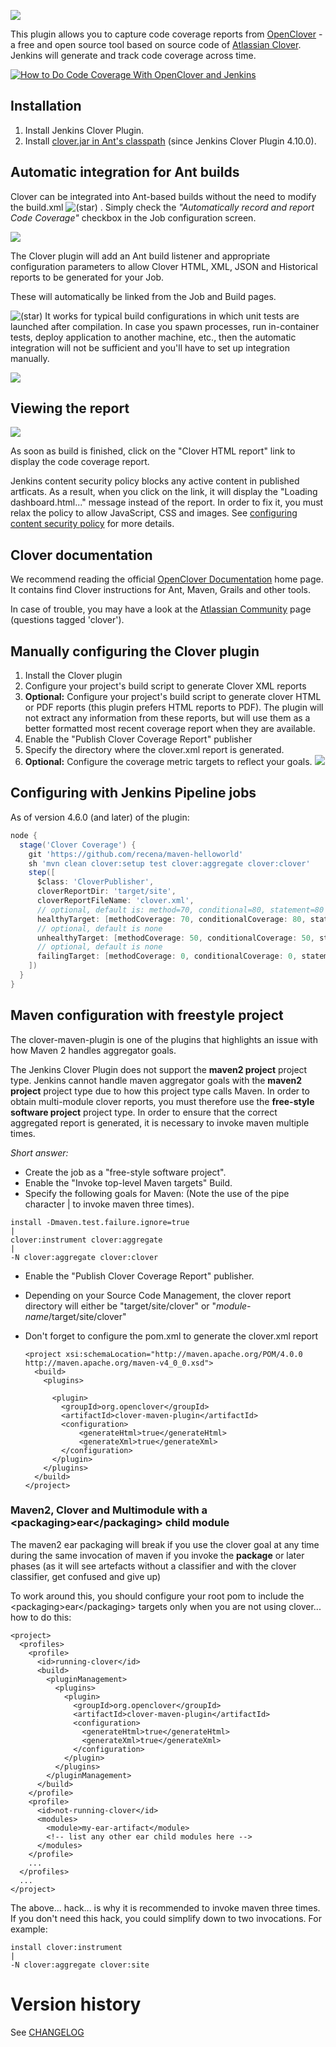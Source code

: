![](docs/images/clover-summary.png)

This plugin allows you to capture code coverage reports from
[OpenClover](http://openclover.org/) - a free and open source tool based
on source code of [Atlassian Clover](https://atlassian.com/software/clover/).
Jenkins will generate and track code coverage across time.

[![How to Do Code Coverage With OpenClover and Jenkins](https://img.youtube.com/vi/hvb7wqkiNik/0.jpg)](https://www.youtube.com/watch?v=hvb7wqkiNik)

## Installation

1.  Install Jenkins Clover Plugin.
2.  Install [clover.jar in Ant's classpath](http://openclover.org/doc/manual/latest/ant--adding-to-ants-classpath.html)
    (since Jenkins Clover Plugin 4.10.0).

## Automatic integration for Ant builds

Clover can be integrated into Ant-based builds without the need to modify the build.xml
![(star)](docs/images/star_yellow.svg)
. Simply check the *"Automatically record and report Code Coverage"* checkbox in the Job configuration screen.

![](docs/images/clover-one-click.png)

The Clover plugin will add an Ant build listener and appropriate configuration parameters to allow Clover HTML, XML, JSON and Historical reports to be generated for your Job.

These will automatically be linked from the Job and Build pages.

![(star)](docs/images/star_yellow.svg)
It works for typical build configurations in which unit tests are launched after compilation.
In case you spawn processes, run in-container tests, deploy application to another machine, etc., then the automatic integration will not be sufficient and you'll have to set up integration manually.

![](docs/images/clover-treemap.png)

## Viewing the report

[![](docs/images/twitter3.png)](http://twitter.com/cloverallover)

As soon as build is finished, click on the "Clover HTML report" link to display the code coverage report.

Jenkins content security policy blocks any active content in published artficats.
As a result, when you click on the link, it will display the "Loading dashboard.html..." message instead of the report.
In order to fix it, you must relax the policy to allow JavaScript, CSS and images.
See [configuring content security policy](https://www.jenkins.io/doc/book/security/configuring-content-security-policy/) for more details.

## Clover documentation

We recommend reading the official [OpenClover Documentation](http://openclover.org/documentation) home page.
It contains find Clover instructions for Ant, Maven, Grails and other tools.

In case of trouble, you may have a look at the [Atlassian Community](https://community.atlassian.com/) page (questions tagged 'clover').

## Manually configuring the Clover plugin

1.  Install the Clover plugin
2.  Configure your project's build script to generate Clover XML reports
3.  **Optional:** Configure your project's build script to generate
    clover HTML or PDF reports (this plugin prefers HTML reports to
    PDF). The plugin will not extract any information from these
    reports, but will use them as a better formatted most recent
    coverage report when they are available.
4.  Enable the "Publish Clover Coverage Report" publisher
5.  Specify the directory where the clover.xml report is generated.
6.  **Optional:** Configure the coverage metric targets to reflect your
    goals.
    ![](docs/images/clover-config.gif)

## Configuring with Jenkins Pipeline jobs

As of version 4.6.0 (and later) of the plugin:

``` groovy
node {
  stage('Clover Coverage') {
    git 'https://github.com/recena/maven-helloworld'
    sh 'mvn clean clover:setup test clover:aggregate clover:clover'
    step([
      $class: 'CloverPublisher',
      cloverReportDir: 'target/site',
      cloverReportFileName: 'clover.xml',
      // optional, default is: method=70, conditional=80, statement=80
      healthyTarget: [methodCoverage: 70, conditionalCoverage: 80, statementCoverage: 80],
      // optional, default is none
      unhealthyTarget: [methodCoverage: 50, conditionalCoverage: 50, statementCoverage: 50],
      // optional, default is none
      failingTarget: [methodCoverage: 0, conditionalCoverage: 0, statementCoverage: 0]
    ])
  }
}
```

## Maven configuration with freestyle project

The clover-maven-plugin is one of the plugins that highlights an issue with how Maven 2 handles aggregator goals.

The Jenkins Clover Plugin does not support the **maven2 project** project type.
Jenkins cannot handle maven aggregator goals with the **maven2 project** project type due to how this project type calls Maven.
In order to obtain multi-module clover reports, you must therefore use the **free-style software project** project type.
In order to ensure that the correct aggregated report is generated, it is necessary to invoke maven multiple times.

*Short answer:*

-   Create the job as a "free-style software project".
-   Enable the "Invoke top-level Maven targets" Build.
-   Specify the following goals for Maven: (Note the use of the pipe
    character \| to invoke maven three times).

```
install -Dmaven.test.failure.ignore=true
|
clover:instrument clover:aggregate
|
-N clover:aggregate clover:clover
```

-   Enable the "Publish Clover Coverage Report" publisher.
-   Depending on your Source Code Management, the clover report
    directory will either be "target/site/clover" or
    "*module-name*/target/site/clover"
-   Don't forget to configure the pom.xml to generate the clover.xml report

    ```
    <project xsi:schemaLocation="http://maven.apache.org/POM/4.0.0 http://maven.apache.org/maven-v4_0_0.xsd">
      <build>
        <plugins>

          <plugin>
            <groupId>org.openclover</groupId>
            <artifactId>clover-maven-plugin</artifactId>
            <configuration>
                <generateHtml>true</generateHtml>
                <generateXml>true</generateXml>
            </configuration>
          </plugin>
        </plugins>
      </build>
    </project>
    ```

### Maven2, Clover and Multimodule with a \<packaging\>ear\</packaging\> child module

The maven2 ear packaging will break if you use the clover goal at any
time during the same invocation of maven if you invoke the **package**
or later phases (as it will see artefacts without a classifier and with
the clover classifier, get confused and give up)

To work around this, you should configure your root pom to include the
\<packaging\>ear\</packaging\> targets only when you are not using
clover... how to do this:

```
<project>
  <profiles>
    <profile>
      <id>running-clover</id>
      <build>
        <pluginManagement>
          <plugins>
            <plugin>
              <groupId>org.openclover</groupId>
              <artifactId>clover-maven-plugin</artifactId>
              <configuration>
                <generateHtml>true</generateHtml>
                <generateXml>true</generateXml>
              </configuration>
            </plugin>
          </plugins>
        </pluginManagement>
      </build>
    </profile>
    <profile>
      <id>not-running-clover</id>
      <modules>
        <module>my-ear-artifact</module>
        <!-- list any other ear child modules here -->
      </modules>
    </profile>
    ...
  </profiles>
  ...
</project>
```

The above... hack... is why it is recommended to invoke maven three times.
If you don't need this hack, you could simplify down to two invocations.
For example:

```
install clover:instrument
|
-N clover:aggregate clover:site
```

# Version history

See [CHANGELOG](CHANGELOG.md)
